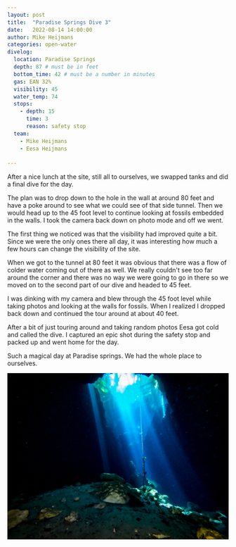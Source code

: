 ```yaml
---
layout: post
title:  "Paradise Springs Dive 3"
date:   2022-08-14 14:00:00
author: Mike Heijmans
categories: open-water
divelog:
  location: Paradise Springs
  depth: 87 # must be in feet
  bottom_time: 42 # must be a number in minutes
  gas: EAN 32%
  visibility: 45
  water_temp: 74
  stops:
    - depth: 15
      time: 3
      reason: safety stop
  team:
    - Mike Heijmans
    - Eesa Heijmans

---
```


After a nice lunch at the site, still all to ourselves, we swapped tanks and did a final dive for the day.

The plan was to drop down to the hole in the wall at around 80 feet and have a poke around to see what we could see of that side tunnel. Then we would head up to the 45 foot level to continue looking at fossils embedded in the walls. I took the camera back down on photo mode and off we went. 

The first thing we noticed was that the visibility had improved quite a bit. Since we were the only ones there all day, it was interesting how much a few hours can change the visibility of the site.

When we got to the tunnel at 80 feet it was obvious that there was a flow of colder water coming out of there as well. We really couldn't see too far around the corner and there was no way we were going to go in there so we moved on to the second part of our dive and headed to 45 feet.

I was dinking with my camera and blew through the 45 foot level while taking photos and looking at the walls for fossils. When I realized I dropped back down and continued the tour around at about 40 feet. 

After a bit of just touring around and taking random photos Eesa got cold and called the dive. I captured an epic shot during the safety stop and packed up and went home for the day. 

Such a magical day at Paradise springs. We had the whole place to ourselves.

<img width="800px" src="/imgs/paradise.png"/>